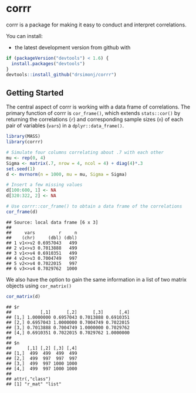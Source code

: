 corrr
================

corrr is a package for making it easy to conduct and interpret correlations.

You can install:

-   the latest development version from github with

``` r
if (packageVersion("devtools") < 1.6) {
  install.packages("devtools")
}
devtools::install_github("drsimonj/corrr")
```

Getting Started
---------------

The central aspect of corrr is working with a data frame of correlations. The primary function of corrr is `cor_frame()`, which extends `stats::cor()` by returning the correlations (`r`) and corresponding sample sizes (`n`) of each pair of variables (`vars`) in a `dplyr::data_frame()`.

``` r
library(MASS)
library(corrr)

# Simulate four columns correlating about .7 with each other
mu <- rep(0, 4)
Sigma <- matrix(.7, nrow = 4, ncol = 4) + diag(4)*.3
set.seed(1) 
d <- mvrnorm(n = 1000, mu = mu, Sigma = Sigma)

# Insert a few missing values
d[100:600, 1] <- NA
d[320:322, 2] <- NA

# Use corrr::cor_frame() to obtain a data frame of the correlations
cor_frame(d)
```

    ## Source: local data frame [6 x 3]
    ## 
    ##     vars         r     n
    ##    (chr)     (dbl) (dbl)
    ## 1 v1<>v2 0.6957043   499
    ## 2 v1<>v3 0.7013888   499
    ## 3 v1<>v4 0.6910351   499
    ## 4 v2<>v3 0.7004749   997
    ## 5 v2<>v4 0.7022015   997
    ## 6 v3<>v4 0.7029762  1000

We also have the option to gain the same information in a list of two matrix objects using `cor_matrix()`

``` r
cor_matrix(d)
```

    ## $r
    ##           [,1]      [,2]      [,3]      [,4]
    ## [1,] 1.0000000 0.6957043 0.7013888 0.6910351
    ## [2,] 0.6957043 1.0000000 0.7004749 0.7022015
    ## [3,] 0.7013888 0.7004749 1.0000000 0.7029762
    ## [4,] 0.6910351 0.7022015 0.7029762 1.0000000
    ## 
    ## $n
    ##      [,1] [,2] [,3] [,4]
    ## [1,]  499  499  499  499
    ## [2,]  499  997  997  997
    ## [3,]  499  997 1000 1000
    ## [4,]  499  997 1000 1000
    ## 
    ## attr(,"class")
    ## [1] "r_mat" "list"
